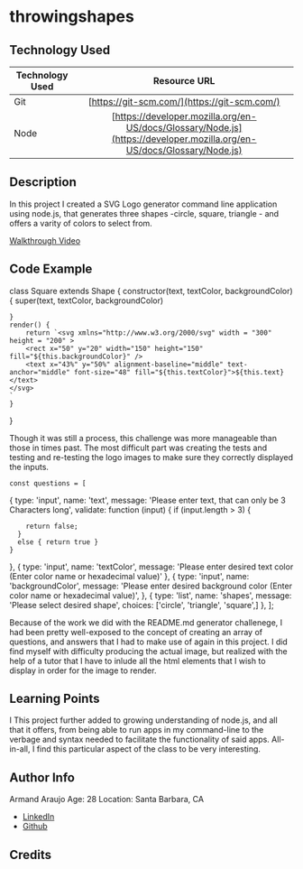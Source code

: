 # throwingshapes

## Technology Used 

| Technology Used | Resource URL | 
| ------------- |:-------------:| 
| Git | [https://git-scm.com/](https://git-scm.com/) | 
| Node | [https://developer.mozilla.org/en-US/docs/Glossary/Node.js](https://developer.mozilla.org/en-US/docs/Glossary/Node.js) | 

## Description 
In this project I created a SVG Logo generator command line application using node.js, that generates three shapes -circle, square, triangle - and offers a varity of colors to select from. 

[Walkthrough Video](https://watch.screencastify.com/v/kGI1kGkYpazleTL4O8y9)


## Code Example 


 
class Square extends Shape {
    constructor(text, textColor, backgroundColor) {
        super(text, textColor, backgroundColor)

    }
    render() {
        return `<svg xmlns="http://www.w3.org/2000/svg" width = "300" height = "200" >
        <rect x="50" y="20" width="150" height="150" fill="${this.backgroundColor}" /> 
        <text x="43%" y="50%" alignment-baseline="middle" text-anchor="middle" font-size="48" fill="${this.textColor}">${this.text}</text>
    </svg>
    `
    }

}


Though it was still a process, this challenge was more manageable than those in times past. The most difficult part was creating the tests and testing and re-testing the logo images to make sure they correctly displayed the inputs.




    const questions = [
  {
    type: 'input',
    name: 'text',
    message: 'Please enter text, that can only be 3 Characters long',
    validate: function (input) {
      if (input.length > 3) {

        return false;
      }
      else { return true }
    }
  },
  {
    type: 'input',
    name: 'textColor',
    message: 'Please enter desired text color (Enter color name or hexadecimal value)'
  },
  {
    type: 'input',
    name: 'backgroundColor',
    message: 'Please enter desired background color (Enter color name or hexadecimal value)',
  },
  {
    type: 'list',
    name: 'shapes',
    message: 'Please select desired shape',
    choices: ['circle', 'triangle', 'square',]
  },
];




Because of the work we did with the README.md generator challenege, I had been pretty well-exposed to the concept of creating an array of questions, and answers that I had to make use of again in this project. I did find myself with difficulty producing the actual image, but realized with the help of a tutor that I have to inlude all the html elements that I wish to display in order for the image to render.



## Learning Points 


I This project further added to growing understanding of node.js, and all that it offers, from being able to run apps in my command-line to the verbage and syntax needed to facilitate the functionality of said apps. All-in-all, I find this particular aspect of the class to be very interesting.


## Author Info
Armand Araujo
Age: 28
Location: Santa Barbara, CA

 
* [LinkedIn](https://www.linkedin.com/in/armand-araujo-a82ba2291/) 
* [Github](https://github.com/Armand57araujo) 


## Credits 
